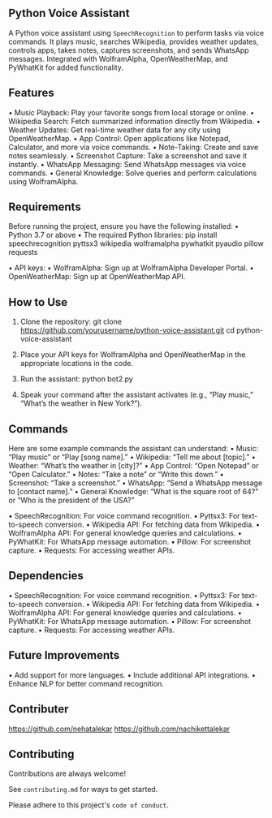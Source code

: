 
## Python Voice Assistant

A Python voice assistant using `SpeechRecognition` to perform tasks via voice commands. It plays music, searches Wikipedia, provides weather updates, controls apps, takes notes, captures screenshots, and sends WhatsApp messages. Integrated with WolframAlpha, OpenWeatherMap, and PyWhatKit for added functionality.



## Features

•	Music Playback: Play your favorite songs from local storage or online.
•	Wikipedia Search: Fetch summarized information directly from Wikipedia.
•	Weather Updates: Get real-time weather data for any city using OpenWeatherMap.
•	App Control: Open applications like Notepad, Calculator, and more via voice commands.
•	Note-Taking: Create and save notes seamlessly.
•	Screenshot Capture: Take a screenshot and save it instantly.
•	WhatsApp Messaging: Send WhatsApp messages via voice commands.
•	General Knowledge: Solve queries and perform calculations using WolframAlpha.
## Requirements
Before running the project, ensure you have the following installed: • Python 3.7 or above • The required Python libraries: pip install speechrecognition pyttsx3 wikipedia wolframalpha pywhatkit pyaudio pillow requests

•	API keys:
•	WolframAlpha: Sign up at WolframAlpha Developer Portal.
•	OpenWeatherMap: Sign up at OpenWeatherMap API.
## How to Use
1.	Clone the repository:
git clone https://github.com/yourusername/python-voice-assistant.git cd python-voice-assistant

2.	Place your API keys for WolframAlpha and OpenWeatherMap in the appropriate locations in the code.
3.	Run the assistant:
python bot2.py

4.	Speak your command after the assistant activates (e.g., “Play music,” “What’s the weather in New York?”).
## Commands
Here are some example commands the assistant can understand: • Music: “Play music” or “Play [song name].” • Wikipedia: “Tell me about [topic].” • Weather: “What’s the weather in [city]?” • App Control: “Open Notepad” or “Open Calculator.” • Notes: “Take a note” or “Write this down.” • Screenshot: “Take a screenshot.” • WhatsApp: “Send a WhatsApp message to [contact name].” • General Knowledge: “What is the square root of 64?” or “Who is the president of the USA?”

•	SpeechRecognition: For voice command recognition.
•	Pyttsx3: For text-to-speech conversion.
•	Wikipedia API: For fetching data from Wikipedia.
•	WolframAlpha API: For general knowledge queries and calculations.
•	PyWhatKit: For WhatsApp message automation.
•	Pillow: For screenshot capture.
•	Requests: For accessing weather APIs.
## Dependencies
•	SpeechRecognition: For voice command recognition.
•	Pyttsx3: For text-to-speech conversion.
•	Wikipedia API: For fetching data from Wikipedia.
•	WolframAlpha API: For general knowledge queries and calculations.
•	PyWhatKit: For WhatsApp message automation.
•	Pillow: For screenshot capture.
•	Requests: For accessing weather APIs.
## Future Improvements
•	Add support for more languages.
•	Include additional API integrations.
•	Enhance NLP for better command recognition.
## Contributer
https://github.com/nehatalekar
https://github.com/nachikettalekar
## Contributing

Contributions are always welcome!

See `contributing.md` for ways to get started.

Please adhere to this project's `code of conduct`.

